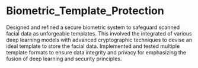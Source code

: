 # Biometric_Template_Protection

Designed and refined a secure biometric system to safeguard scanned facial data as unforgeable templates. This involved the integrated  of various deep learning models with advanced cryptographic techniques to devise an ideal template to store the facial data. Implemented and tested multiple template formats to ensure data integrity and privacy for emphasizing the fusion of deep learning and security principles.
